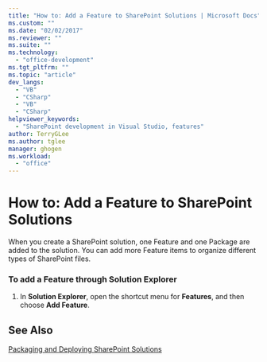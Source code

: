 ```yaml
---
title: "How to: Add a Feature to SharePoint Solutions | Microsoft Docs"
ms.custom: ""
ms.date: "02/02/2017"
ms.reviewer: ""
ms.suite: ""
ms.technology: 
  - "office-development"
ms.tgt_pltfrm: ""
ms.topic: "article"
dev_langs: 
  - "VB"
  - "CSharp"
  - "VB"
  - "CSharp"
helpviewer_keywords: 
  - "SharePoint development in Visual Studio, features"
author: TerryGLee
ms.author: tglee
manager: ghogen
ms.workload: 
  - "office"
---
```

# How to: Add a Feature to SharePoint Solutions
  When you create a SharePoint solution, one Feature and one Package are added to the solution. You can add more Feature items to organize different types of SharePoint files.  
  
### To add a Feature through Solution Explorer  
  
1.  In **Solution Explorer**, open the shortcut menu for **Features**, and then choose **Add Feature**.  
  
## See Also  
 [Packaging and Deploying SharePoint Solutions](../sharepoint/packaging-and-deploying-sharepoint-solutions.md)  
  
  